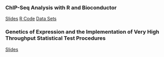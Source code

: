 ### ChIP-Seq Analysis with R and Bioconductor

[Slides](http://faculty.ucr.edu/~tgirke/HTML_Presentations/Manuals/Rngsapps/chipseqBioc2012/Rchipseq.pdf)
[R Code](http://faculty.ucr.edu/~tgirke/HTML_Presentations/Manuals/Rngsapps/chipseqBioc2012/Rchipseq.R)
[Data Sets](http://biocluster.ucr.edu/~tgirke/HTML_Presentations/Manuals/Rngsapps/chipseqBioc2012/data.zip)

### Genetics of Expression and the Implementation of Very High Throughput Statistical Test Procedures

[Slides](careyGenet.pdf)
